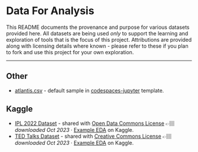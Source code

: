 # Data For Analysis

This README documents the provenance and purpose for various datasets provided here. All datasets are being used _only_ to support the learning and exploration of tools that is the focus of this project. Attributions are provided along with licensing details where known - please refer to these if you plan to fork and use this project for your own exploration.

---

## Other
 - [atlantis.csv](atlantis.csv) - default sample in [codespaces-jupyter](https://github.com/github/codespaces-jupyter) template.


## Kaggle

- [IPL 2022 Dataset](https://www.kaggle.com/datasets/aravindas01/ipl-2022dataset/data) - shared with [Open Data Commons License](https://opendatacommons.org/licenses/odbl/1-0/) 👉🏽 _downloaded Oct 2023_ · [Example EDA](https://www.kaggle.com/code/hashimali179/ipl-2022-analysis) on Kaggle.
- [TED Talks Dataset](https://www.kaggle.com/datasets/ashishjangra27/ted-talks/data) - shared with [Creative Commons License](https://creativecommons.org/licenses/by-nc-sa/4.0/) 👉🏽 _downloaded Oct 2023_ · [Example EDA](https://www.kaggle.com/code/muhammedtausif/eda-of-ted-talks) on Kaggle.

